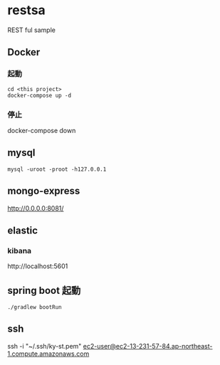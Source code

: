 # restsa
REST ful sample


## Docker
### 起動
```shell script
cd <this project>
docker-compose up -d
```
### 停止
docker-compose down

## mysql
```shell script
mysql -uroot -proot -h127.0.0.1
```

## mongo-express
http://0.0.0.0:8081/

## elastic
### kibana
http://localhost:5601

## spring boot 起動
`./gradlew bootRun`

## ssh
ssh -i "~/.ssh/ky-st.pem" ec2-user@ec2-13-231-57-84.ap-northeast-1.compute.amazonaws.com
